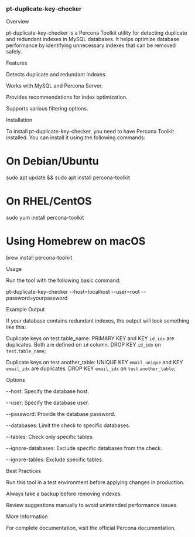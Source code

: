 ### pt-duplicate-key-checker

Overview

pt-duplicate-key-checker is a Percona Toolkit utility for detecting duplicate and redundant indexes in MySQL databases. It helps optimize database performance by identifying unnecessary indexes that can be removed safely.

Features

Detects duplicate and redundant indexes.

Works with MySQL and Percona Server.

Provides recommendations for index optimization.

Supports various filtering options.

Installation

To install pt-duplicate-key-checker, you need to have Percona Toolkit installed. You can install it using the following commands:

# On Debian/Ubuntu
sudo apt update && sudo apt install percona-toolkit

# On RHEL/CentOS
sudo yum install percona-toolkit

# Using Homebrew on macOS
brew install percona-toolkit

Usage

Run the tool with the following basic command:

pt-duplicate-key-checker --host=localhost --user=root --password=yourpassword

Example Output

If your database contains redundant indexes, the output will look something like this:

Duplicate keys on test.table_name:
PRIMARY KEY and KEY `id_idx` are duplicates. Both are defined on `id` column.
DROP KEY `id_idx` on `test`.`table_name`;

Duplicate keys on test.another_table:
UNIQUE KEY `email_unique` and KEY `email_idx` are duplicates.
DROP KEY `email_idx` on `test`.`another_table`;

Options

--host: Specify the database host.

--user: Specify the database user.

--password: Provide the database password.

--databases: Limit the check to specific databases.

--tables: Check only specific tables.

--ignore-databases: Exclude specific databases from the check.

--ignore-tables: Exclude specific tables.

Best Practices

Run this tool in a test environment before applying changes in production.

Always take a backup before removing indexes.

Review suggestions manually to avoid unintended performance issues.

More Information

For complete documentation, visit the official Percona documentation.

